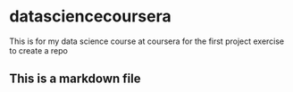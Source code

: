 # datasciencecoursera
This is for my data science course at coursera for the first project exercise to create a repo
## This is a markdown file
